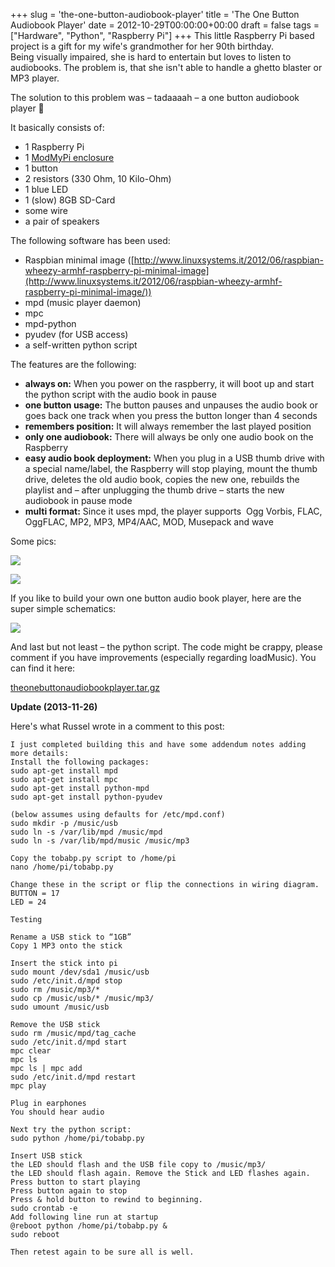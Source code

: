 +++
slug = 'the-one-button-audiobook-player'
title = 'The One Button Audiobook Player'
date = 2012-10-29T00:00:00+00:00
draft = false
tags = ["Hardware", "Python", "Raspberry Pi"]
+++
This little Raspberry Pi based project is a gift for my wife's grandmother for her 90th birthday. Being visually impaired, she is hard to entertain but loves to listen to audiobooks. The problem is, that she isn't able to handle a ghetto blaster or MP3 player.

The solution to this problem was &#8211; tadaaaah &#8211; a one button audiobook player 🙂

It basically consists of:

  * 1 Raspberry Pi
  * 1 [ModMyPi enclosure](https://www.modmypi.com/)
  * 1 button
  * 2 resistors (330 Ohm, 10 Kilo-Ohm)
  * 1 blue LED
  * 1 (slow) 8GB SD-Card
  * some wire
  * a pair of speakers

The following software has been used:

  * Raspbian minimal image ([http://www.linuxsystems.it/2012/06/raspbian-wheezy-armhf-raspberry-pi-minimal-image](http://www.linuxsystems.it/2012/06/raspbian-wheezy-armhf-raspberry-pi-minimal-image/))
  * mpd (music player daemon)
  * mpc
  * mpd-python
  * pyudev (for USB access)
  * a self-written python script

The features are the following:

  * **always on:** When you power on the raspberry, it will boot up and start the python script with the audio book in pause
  * **one button usage:** The button pauses and unpauses the audio book or goes back one track when you press the button longer than 4 seconds
  * **remembers position:** It will always remember the last played position
  * **only one audiobook:** There will always be only one audio book on the Raspberry
  * **easy audio book deployment:** When you plug in a USB thumb drive with a special name/label, the Raspberry will stop playing, mount the thumb drive, deletes the old audio book, copies the new one, rebuilds the playlist and &#8211; after unplugging the thumb drive &#8211; starts the new audiobook in pause mode
  * **multi format:** Since it uses mpd, the player supports  Ogg Vorbis, FLAC, OggFLAC, MP2, MP3, MP4/AAC, MOD, Musepack and wave

Some pics:

![](/img/the-one-button-audiobook-player-1.jpg)


![](/img/the-one-button-audiobook-player-2.jpg)


If you like to build your own one button audio book player, here are the super simple schematics:


![](/img/the-one-button-audiobook-player-3.jpg)


And last but not least &#8211; the python script. The code might be crappy, please comment if you have improvements (especially regarding loadMusic). You can find it here:

[theonebuttonaudiobookplayer.tar.gz](/files/theonebuttonaudiobookplayer.tar.gz)

**Update (2013-11-26)**

Here's what Russel wrote in a comment to this post:

    I just completed building this and have some addendum notes adding more details:
    Install the following packages:
    sudo apt-get install mpd
    sudo apt-get install mpc
    sudo apt-get install python-mpd
    sudo apt-get install python-pyudev

    (below assumes using defaults for /etc/mpd.conf)
    sudo mkdir -p /music/usb
    sudo ln -s /var/lib/mpd /music/mpd
    sudo ln -s /var/lib/mpd/music /music/mp3

    Copy the tobabp.py script to /home/pi
    nano /home/pi/tobabp.py

    Change these in the script or flip the connections in wiring diagram.
    BUTTON = 17
    LED = 24

    Testing

    Rename a USB stick to “1GB”
    Copy 1 MP3 onto the stick

    Insert the stick into pi
    sudo mount /dev/sda1 /music/usb
    sudo /etc/init.d/mpd stop
    sudo rm /music/mp3/*
    sudo cp /music/usb/* /music/mp3/
    sudo umount /music/usb

    Remove the USB stick
    sudo rm /music/mpd/tag_cache
    sudo /etc/init.d/mpd start
    mpc clear
    mpc ls
    mpc ls | mpc add
    sudo /etc/init.d/mpd restart
    mpc play

    Plug in earphones
    You should hear audio

    Next try the python script:
    sudo python /home/pi/tobabp.py

    Insert USB stick
    the LED should flash and the USB file copy to /music/mp3/
    the LED should flash again. Remove the Stick and LED flashes again.
    Press button to start playing
    Press button again to stop
    Press & hold button to rewind to beginning.
    sudo crontab -e
    Add following line run at startup
    @reboot python /home/pi/tobabp.py &
    sudo reboot

    Then retest again to be sure all is well.
